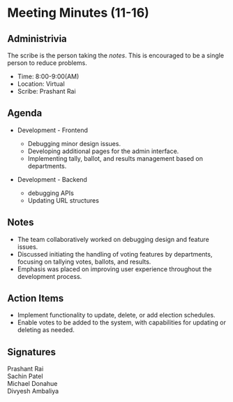 
# Meeting Minutes (11-16)

## Administrivia
The scribe is the person taking the _notes_. This is encouraged to be a single person to reduce problems.
* Time: 8:00-9:00(AM)
* Location: Virtual
* Scribe: Prashant Rai

## Agenda
* Development - Frontend
  * Debugging minor design issues.
  * Developing additional pages for the admin interface.
  * Implementing tally, ballot, and results management based on departments.

* Development - Backend
  * debugging APIs
  * Updating URL structures



## Notes
* The team collaboratively worked on debugging design and feature issues.
* Discussed initiating the handling of voting features by departments, focusing on tallying votes, ballots, and results.
* Emphasis was placed on improving user experience throughout the development process.

## Action Items
* Implement functionality to update, delete, or add election schedules.
* Enable votes to be added to the system, with capabilities for updating or deleting as needed.

## Signatures
Prashant Rai  
Sachin Patel  
Michael Donahue  
Divyesh Ambaliya